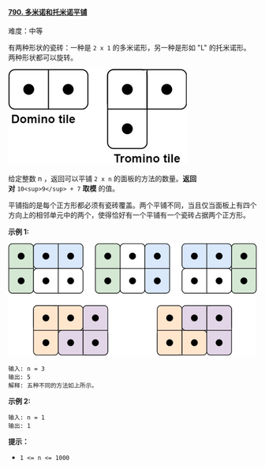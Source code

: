 ﻿#### [790\. 多米诺和托米诺平铺](https://leetcode.cn/problems/domino-and-tromino-tiling/)

难度：中等

有两种形状的瓷砖：一种是 `2 x 1` 的多米诺形，另一种是形如 "L" 的托米诺形。两种形状都可以旋转。

![](./assets/img/Question0790.jpg)

给定整数 n ，返回可以平铺 `2 x n` 的面板的方法的数量。**返回对** `10<sup>9</sup> + 7` **取模** 的值。

平铺指的是每个正方形都必须有瓷砖覆盖。两个平铺不同，当且仅当面板上有四个方向上的相邻单元中的两个，使得恰好有一个平铺有一个瓷砖占据两个正方形。

**示例 1:**

![](./assets/img/Question0790_2.jpg)

```
输入: n = 3
输出: 5
解释: 五种不同的方法如上所示。
```

**示例 2:**

```
输入: n = 1
输出: 1
```

**提示：**

-   `1 <= n <= 1000`

